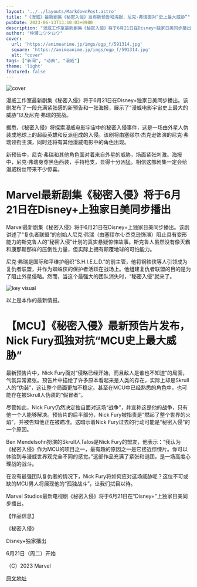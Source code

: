 ```yaml
---
layout: '../../layouts/MarkdownPost.astro'
title: "《漫威》最新剧集《秘密入侵》发布新预告和海报，尼克·弗瑞面对“史上最大威胁”"
pubDate: 2023-06-13T13:10:03+0900
description: "漫威工作室最新剧集《秘密入侵》将于6月21日在Disney+独家日美同步播出。该剧发布了一段充满紧张感的新预告和一张海报，展示了“漫威电影宇宙史上最大的威胁”以及尼克·弗瑞的挑战。"
author: "仲瀬コウタロウ"
cover:
  url: 'https://animeanime.jp/imgs/ogp_f/591314.jpg'
  square: 'https://animeanime.jp/imgs/ogp_f/591314.jpg'
  alt: "cover"
tags: ["新闻", "动画", "漫威"]
theme: 'light'
featured: false
---
```


![cover](https://animeanime.jp/imgs/ogp_f/591314.jpg)

漫威工作室最新剧集《秘密入侵》将于6月21日在Disney+独家日美同步播出。该剧发布了一段充满紧张感的新预告和一张海报，展示了“漫威电影宇宙史上最大的威胁”以及尼克·弗瑞的挑战。

据悉，《秘密入侵》将探索漫威电影宇宙中的秘密入侵事件，这是一场由外星人伪装成地球上的超级英雄和反派组成的入侵。该剧将由塞缪尔·杰克逊饰演的尼克·弗瑞领衔主演，同时还将有其他漫威电影中的角色出现。

新预告中，尼克·弗瑞和其他角色面对着来自外星的威胁，场面紧张刺激。海报中，尼克·弗瑞身穿黑色西装，手持枪支，显得十分凶猛。相信这部剧集一定会给漫威粉丝带来不少惊喜。

# Marvel最新剧集《秘密入侵》将于6月21日在Disney+上独家日美同步播出

Marvel最新剧集《秘密入侵》将于6月21日在Disney+上独家日美同步播出。该剧讲述了“复仇者联盟”的创始人尼克·弗瑞（由塞缪尔·L·杰克逊饰演）阻止具有变形能力的斯克鲁人的“秘密入侵”计划的真实悬疑惊悚故事。斯克鲁人虽然没有像灭霸和康那斯那样的压倒性力量，但实际上拥有颠覆地球的可怕能力。

尼克·弗瑞是国际和平维护组织“S.H.I.E.L.D.”的前主管，他将钢铁侠等人引领成为复仇者联盟，并作为蜘蛛侠的保护者活跃在战场上。他组建复仇者联盟的目的是为了阻止外星侵略。然而，当这个最强大的团队消失时，“秘密入侵”就来了。

![key visual](imgs/key_visual.jpg)

以上是本作的最新情报。
# 【MCU】《秘密入侵》最新预告片发布，Nick Fury孤独对抗“MCU史上最大威胁”

最新预告片中，Nick Fury面对“侵略已经开始，而且敌人是谁也不知道”的局面，气氛异常紧张。预告片中描绘了许多原本看起来是人类的存在，实际上却是Skrull人的“伪装”，这让整个局面更加不稳定。甚至在MCU中已经熟悉的角色中，也可能存在被Skrull人伪装的“假冒者”。

尽管如此，Nick Fury仍然决定独自面对这场“战争”，并宣称这是他的战争，只有他一个人能够解决。预告片的后半部分，Nick Fury被指责是“燃起了整个世界的火焰”，并被告知他正在被瞄准。这暗示着Nick Fury过去的行动可能是“秘密入侵”的一个原因。

Ben Mendelsohn扮演的Skrull人Talos是Nick Fury的盟友，他表示：“我认为《秘密入侵》作为MCU的项目之一，最有趣的原因之一是它接近惊悚片。你可以体验到与漫威世界观完全不同的感觉。”这部作品充满了紧张和谜团，是一场高度心理战的战斗。

在没有最强团队复仇者的情况下，Nick Fury将如何应对这场威胁呢？这位不可或缺的MCU男人将展现他的“孤独战斗”，让我们拭目以待。

Marvel Studios最新电视剧《秘密入侵》将于6月21日在“Disney+”上独家日美同步播出。

【作品信息】

《秘密入侵》

Disney+独家播出

6月21日（周二）开始

（C）2023 Marvel

  [原文地址](https://animeanime.jp/article/2023/06/13/77893.html)